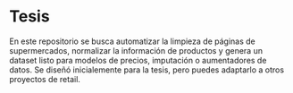 # Tesis

En este repositorio se busca automatizar la limpieza de páginas de supermercados, normalizar la información de productos y genera un dataset listo para modelos de precios, imputación o aumentadores de datos. Se diseñó inicialemente para la tesis, pero puedes adaptarlo a otros proyectos de retail.
